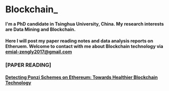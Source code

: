 # Blockchain_

#### I'm a PhD candidate in Tsinghua University, China. My research interests are Data Mining and Blockchain.

#### Here I will post my paper reading notes and data analysis reports on Etheruem. Welcome to contact with me about Blockchain technology via emial-zengly2017@gmail.com

### [PAPER READING]
#### [Detecting Ponzi Schemes on Ethereum: Towards Healthier Blockchain Technology](https://github.com/helloworldzly/Blockchain_/blob/master/paper_www18_ponzi.md)
